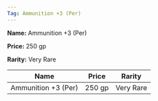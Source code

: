 ```yaml
---
Tag: Ammunition +3 (Per)
---
```


**Name:** Ammunition +3 (Per)

**Price:** 250 gp

**Rarity:** Very Rare

| Name     | Price     | Rarity     |
| -------- | --------- | ---------- |
| Ammunition +3 (Per) | 250 gp | Very Rare |
